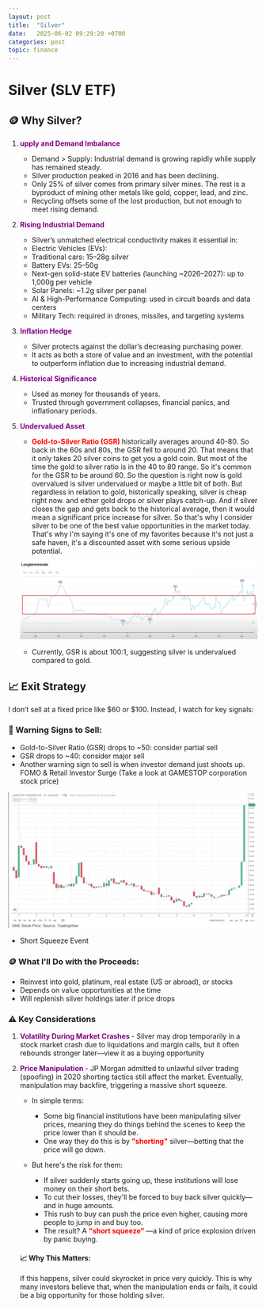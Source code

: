 ```yaml
---
layout: post
title:  "Silver"
date:   2025-06-02 09:29:20 +0700
categories: post
topic: finance
---
```


# Silver (SLV ETF)

## 🪙 Why Silver?

1. **<span style="color: purple;">upply and Demand Imbalance</span>**

    -   Demand > Supply: Industrial demand is growing rapidly while supply has remained steady.
    - Silver production peaked in 2016 and has been declining.
    - Only 25% of silver comes from primary silver mines. The rest is a byproduct of mining other metals like gold, copper, lead, and zinc.
    - Recycling offsets some of the lost production, but not enough to meet rising demand.

2. **<span style="color: purple;">Rising Industrial Demand</span>**

    - Silver’s unmatched electrical conductivity makes it essential in:
    - Electric Vehicles (EVs):
    - Traditional cars: 15–28g silver
    - Battery EVs: 25–50g
    - Next-gen solid-state EV batteries (launching ~2026–2027): up to 1,000g per vehicle
    - Solar Panels: ~1.2g silver per panel
    - AI & High-Performance Computing: used in circuit boards and data centers
    - Military Tech: required in drones, missiles, and targeting systems

3. **<span style="color: purple;">Inflation Hedge</span>**

    - Silver protects against the dollar’s decreasing purchasing power.
    - It acts as both a store of value and an investment, with the potential to outperform inflation due to increasing industrial demand.

4. **<span style="color: purple;">Historical Significance</span>**

    - Used as money for thousands of years.
    - Trusted through government collapses, financial panics, and inflationary periods.

5. **<span style="color: purple;">Undervalued Asset </span>**

    - <span style="color:red; font-weight:bold;">**Gold-to-Silver Ratio (GSR)** </span>historically averages around 40-80. So back in the 60s and 80s, the GSR fell to around 20. That means that it only takes 20 silver coins to get you a gold coin. But most of the time the gold to silver ratio is in the 40 to 80 range. So it's common for the GSR to be around 60. So the question is right now is gold overvalued is silver undervalued or maybe a little bit of both. But regardless in relation to gold, historically speaking, silver is cheap right now. and either gold drops or silver plays catch-up. And if silver closes the gap and gets back to the historical average, then it would mean a significant price increase for silver. So that's why I consider silver to be one of the best value opportunities in the market today. That's why I'm saying it's one of my favorites because it's not just a safe haven, it's a discounted asset with some serious upside potential. 

    ![Gold to Silver Ratio](../../assets/posts_images/gld_to_slv_ratio.png)

    - Currently, GSR is about 100:1, suggesting silver is undervalued compared to gold.
    
    

## 📈 Exit Strategy


I don’t sell at a fixed price like $60 or $100. Instead, I watch for key signals:

### 🚩 Warning Signs to Sell:

- Gold-to-Silver Ratio (GSR) drops to ~50: consider partial sell
- GSR drops to ~40: consider major sell
- Another warning sign to sell is when investor demand just shoots up. FOMO & Retail Investor Surge (Take a look at GAMESTOP corporation stock price)

![Gamestop Corp Stock Price](../../assets/posts_images/GME-stock-price.png)

- Short Squeeze Event

### 🪙 What I’ll Do with the Proceeds:

- Reinvest into gold, platinum, real estate (US or abroad), or stocks
- Depends on value opportunities at the time
- Will replenish silver holdings later if price drops

### ⚠️ Key Considerations

1. **<span style="color: purple;"> Volatility During Market Crashes </span>**- Silver may drop temporarily in a stock market crash due to liquidations and margin calls, but it often rebounds stronger later—view it as a buying opportunity

2. **<span style="color: purple;"> Price Manipulation </span>**- JP Morgan admitted to unlawful silver trading (spoofing) in 2020 shorting tactics still affect the market. Eventually, manipulation may backfire, triggering a massive short squeeze.

    - In simple terms:

        - Some big financial institutions have been manipulating silver prices, meaning they do things behind the scenes to keep the price lower than it should be.
        - One way they do this is by <span style="color:red; font-weight:bold;">**"shorting"**</span> silver—betting that the price will go down.
    - But here's the risk for them:
        - If silver suddenly starts going up, these institutions will lose money on their short bets.
        - To cut their losses, they'll be forced to buy back silver quickly—and in huge amounts.
        - This rush to buy can push the price even higher, causing more people to jump in and buy too.
        - The result? A <span style="color:red; font-weight:bold;"> **"short squeeze"** </span> —a kind of price explosion driven by panic buying.

    #### 📈 Why This Matters:

    If this happens, silver could skyrocket in price very quickly. This is why many investors believe that, when the manipulation ends or fails, it could be a big opportunity for those holding silver.



